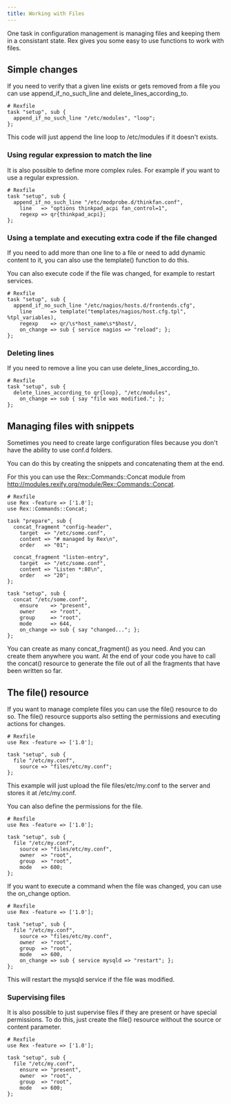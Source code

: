 ```yaml
---
title: Working with Files
---
```


One task in configuration management is managing files and keeping them in a consistant state. Rex gives you some easy to use functions to work with files.

## Simple changes

If you need to verify that a given line exists or gets removed from a file you can use append\_if\_no\_such\_line and delete\_lines\_according\_to.

    # Rexfile
    task "setup", sub {
      append_if_no_such_line "/etc/modules", "loop";
    };

This code will just append the line loop to /etc/modules if it doesn't exists.

### Using regular expression to match the line

It is also possible to define more complex rules. For example if you want to use a regular expression.

    # Rexfile
    task "setup", sub {
      append_if_no_such_line "/etc/modprobe.d/thinkfan.conf",
        line   => "options thinkpad_acpi fan_control=1",
        regexp => qr{thinkpad_acpi};
    };

### Using a template and executing extra code if the file changed

If you need to add more than one line to a file or need to add dynamic content to it, you can also use the template() function to do this.

You can also execute code if the file was changed, for example to restart services.

    # Rexfile
    task "setup", sub {
      append_if_no_such_line "/etc/nagios/hosts.d/frontends.cfg",
        line      => template("templates/nagios/host.cfg.tpl", %tpl_variables),
        regexp    => qr/\s*host_name\s*$host/,
        on_change => sub { service nagios => "reload"; };
    };

### Deleting lines

If you need to remove a line you can use delete\_lines\_according\_to.

    # Rexfile
    task "setup", sub {
      delete_lines_according_to qr{loop}, "/etc/modules",
        on_change => sub { say "file was modified."; };
    };

## Managing files with snippets

Sometimes you need to create large configuration files because you don't have the ability to use conf.d folders.

You can do this by creating the snippets and concatenating them at the end.

For this you can use the Rex::Commands::Concat module from http://modules.rexify.org/module/Rex::Commands::Concat.

    # Rexfile
    use Rex -feature => ['1.0'];
    use Rex::Commands::Concat;

    task "prepare", sub {
      concat_fragment "config-header",
        target  => "/etc/some.conf",
        content => "# managed by Rex\n",
        order   => "01";

      concat_fragment "listen-entry",
        target  => "/etc/some.conf",
        content => "Listen *:80\n",
        order   => "20";
    };

    task "setup", sub {
      concat "/etc/some.conf",
        ensure    => "present",
        owner     => "root",
        group     => "root",
        mode      => 644,
        on_change => sub { say "changed..."; };
    };

You can create as many concat\_fragment() as you need. And you can create them anywhere you want. At the end of your code you have to call the concat() resource to generate the file out of all the fragments that have been written so far.

## The file() resource

If you want to manage complete files you can use the file() resource to do so. The file() resource supports also setting the permissions and executing actions for changes.

    # Rexfile
    use Rex -feature => ['1.0'];

    task "setup", sub {
      file "/etc/my.conf",
        source => "files/etc/my.conf";
    };

This example will just upload the file files/etc/my.conf to the server and stores it at /etc/my.conf.

You can also define the permissions for the file.

    # Rexfile
    use Rex -feature => ['1.0'];

    task "setup", sub {
      file "/etc/my.conf",
        source => "files/etc/my.conf",
        owner  => "root",
        group  => "root",
        mode   => 600;
    };

If you want to execute a command when the file was changed, you can use the on\_change option.

    # Rexfile
    use Rex -feature => ['1.0'];

    task "setup", sub {
      file "/etc/my.conf",
        source => "files/etc/my.conf",
        owner  => "root",
        group  => "root",
        mode   => 600,
        on_change => sub { service mysqld => "restart"; };
    };

This will restart the mysqld service if the file was modified.

### Supervising files

It is also possible to just supervise files if they are present or have special permissions. To do this, just create the file() resource without the source or content parameter.

    # Rexfile
    use Rex -feature => ['1.0'];

    task "setup", sub {
      file "/etc/my.conf",
        ensure => "present",
        owner  => "root",
        group  => "root",
        mode   => 600;
    };

 
